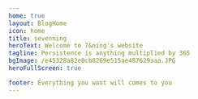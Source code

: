 ```yaml
---
home: true
layout: BlogHome
icon: home
title: sevenning
heroText: Welcome to 7&ning's website
tagline: Persistence is anything multiplied by 365
bgImage: /e45328a82e0cb8269e515ae487629aaa.JPG
heroFullScreen: true

footer: Everything you want will comes to you
---
```


